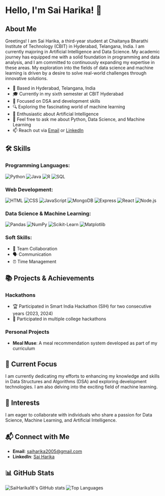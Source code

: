 # Hello, I'm Sai Harika! 👋

## About Me

Greetings! I am Sai Harika, a third-year student at Chaitanya Bharathi Institute of Technology (CBIT) in Hyderabad, Telangana, India. I am currently majoring in Artificial Intelligence and Data Science. My academic journey has equipped me with a solid foundation in programming and data analysis, and I am committed to continuously expanding my expertise in these areas. My exploration into the fields of data science and machine learning is driven by a desire to solve real-world challenges through innovative solutions.

- 📍 Based in Hyderabad, Telangana, India
- 🎓 Currently in my sixth semester at CBIT Hyderabad
- 🌱 Focused on DSA and development skills
- 🔍 Exploring the fascinating world of machine learning
- 🤖 Enthusiastic about Artificial Intelligence
- 💬 Feel free to ask me about Python, Data Science, and Machine Learning
- 📫 Reach out via [Email](saiharika2005@gmail.com) or [LinkedIn](https://www.linkedin.com/in/sai-harika-usikarla-6303452b0/)

## 🛠️ Skills

### Programming Languages:
![Python](https://img.shields.io/badge/Python-3776AB?style=for-the-badge&logo=python&logoColor=white)
![Java](https://img.shields.io/badge/Java-007396?style=for-the-badge&logo=java&logoColor=white)
![R](https://img.shields.io/badge/R-276DC3?style=for-the-badge&logo=r&logoColor=white)
![SQL](https://img.shields.io/badge/SQL-4479A1?style=for-the-badge&logo=postgresql&logoColor=white)

### Web Development:
![HTML](https://img.shields.io/badge/HTML5-E34F26?style=for-the-badge&logo=html5&logoColor=white)
![CSS](https://img.shields.io/badge/CSS3-1572B6?style=for-the-badge&logo=css3&logoColor=white)
![JavaScript](https://img.shields.io/badge/JavaScript-F7DF1E?style=for-the-badge&logo=javascript&logoColor=black)
![MongoDB](https://img.shields.io/badge/MongoDB-47A248?style=for-the-badge&logo=mongodb&logoColor=white)
![Express](https://img.shields.io/badge/Express.js-000000?style=for-the-badge&logo=express&logoColor=white)
![React](https://img.shields.io/badge/React-61DAFB?style=for-the-badge&logo=react&logoColor=black)
![Node.js](https://img.shields.io/badge/Node.js-339933?style=for-the-badge&logo=node-dot-js&logoColor=white)

### Data Science & Machine Learning:
![Pandas](https://img.shields.io/badge/Pandas-150458?style=for-the-badge&logo=pandas&logoColor=white)
![NumPy](https://img.shields.io/badge/NumPy-013243?style=for-the-badge&logo=numpy&logoColor=white)
![Scikit-Learn](https://img.shields.io/badge/Scikit--Learn-F7931E?style=for-the-badge&logo=scikit-learn&logoColor=white)
![Matplotlib](https://img.shields.io/badge/Matplotlib-3776AB?style=for-the-badge&logo=python&logoColor=white)

### Soft Skills:
- 👫 Team Collaboration
- 🗣️ Communication
- ⏰ Time Management

## 📚 Projects & Achievements

### Hackathons
- 🏆 Participated in Smart India Hackathon (SIH) for two consecutive years (2023, 2024)
- 🥇 Participated in multiple college hackathons

### Personal Projects
- **Meal Muse**: A meal recommendation system developed as part of my curriculum

## 🔭 Current Focus

I am currently dedicating my efforts to enhancing my knowledge and skills in Data Structures and Algorithms (DSA) and exploring development technologies. I am also delving into the exciting field of machine learning.

## 💼 Interests

I am eager to collaborate with individuals who share a passion for Data Science, Machine Learning, and Artificial Intelligence.

## 📬 Connect with Me

- **Email**: [saiharika2005@gmail.com](mailto:saiharika2005@gmail.com)
- **LinkedIn**: [Sai Harika](https://www.linkedin.com/in/sai-harika-usikarla-6303452b0/)

## 📊 GitHub Stats

![SaiHarika16's GitHub stats](https://github-readme-stats.vercel.app/api?username=SaiHarika16&show_icons=true&theme=radical)
![Top Languages](https://github-readme-stats.vercel.app/api/top-langs/?username=SaiHarika16&layout=compact&theme=radical)
